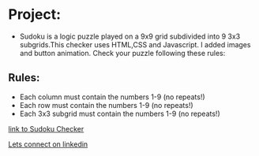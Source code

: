 # Project: 

- Sudoku is a logic puzzle played on a 9x9 grid subdivided into 9 3x3 subgrids.This checker uses HTML,CSS and Javascript. I added images and button animation. Check your puzzle following these rules:


## Rules:

- Each column must contain the numbers 1-9 (no repeats!)
- Each row must contain the numbers 1-9 (no repeats!)
- Each 3x3 subgrid must contain the numbers 1-9 (no repeats!)

[link to Sudoku Checker](https://sjoseph11236.github.io/sudokuChecker/)

[Lets connect on linkedin](https://www.linkedin.com/in/sayeed-joseph-3b95b9179/)
